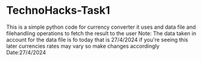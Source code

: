 # TechnoHacks-Task1
This is a simple python code for currency converter it uses and data file and filehandling operations to fetch the result to the user 
Note: The data taken in account for the data file is fo today that is 27/4/2024 if you're seeing this later currencies rates may vary so make changes accordingly 
Date:27/4/2024 
